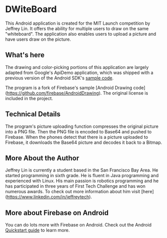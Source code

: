 # DWiteBoard

This Android application is created for the MIT Launch competition by Jeffrey Lin. It offers the ability for multiple users to draw on the same "whiteboard". The application also enables users to upload a picture and have users draw on the picture.

## What's here

The drawing and color-picking portions of this application are largely adapted from Google's
ApiDemo application, which was shipped with a previous version of the Android SDK's
[sample code](https://developer.android.com/samples/).

The program is a fork of Firebase's sample [Android Drawing code] (https://github.com/firebase/AndroidDrawing). The original license is included in the project. 


## Technical Details

The program's picture uploading function compresses the original picture into a PNG file. Then the PNG file is encoded to Base64 and pushed to Firebase. When the phones detect that there is a picture uploaded to Firebase, it downloads the Base64 picture and decodes it back to a Bitmap. 

## More About the Author

Jeffrey Lin is currently a student based in the San Francisco Bay Area. He started programming in sixth grade. He is fluent in Java programming and experienced with Linux. His main passion is robotics programming and he has participated in three years of First Tech Challenge and has won numerous awards. To check out more information about him visit [here] (https://www.linkedin.com/in/jeffreytech).

## More about Firebase on Android

You can do lots more with Firebase on Android. Check out the Android
[Quickstart guide](https://www.firebase.com/docs/java-quickstart.html) to learn more.


